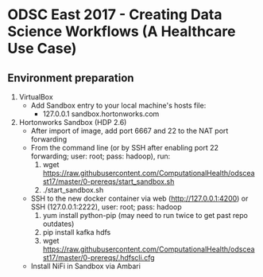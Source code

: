 # ODSC East 2017 - Creating Data Science Workflows (A Healthcare Use Case)

## Environment preparation
1. VirtualBox
	* Add Sandbox entry to your local machine's hosts file:
		* 127.0.0.1	sandbox.hortonworks.com
2. Hortonworks Sandbox (HDP 2.6)
	* After import of image, add port 6667 and 22 to the NAT port forwarding
	* From the command line (or by SSH after enabling port 22 forwarding; user: root; pass: hadoop), run: 
		1. wget https://raw.githubusercontent.com/ComputationalHealth/odsceast17/master/0-prereqs/start_sandbox.sh
		2. ./start_sandbox.sh
	* SSH to the new docker container via web (http://127.0.0.1:4200) or SSH (127.0.0.1:2222), user: root; pass: hadoop
		1. yum install python-pip (may need to run twice to get past repo outdates)
		2. pip install kafka hdfs
		3. wget https://raw.githubusercontent.com/ComputationalHealth/odsceast17/master/0-prereqs/.hdfscli.cfg
	* Install NiFi in Sandbox via Ambari